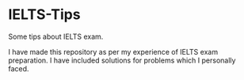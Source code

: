 # IELTS-Tips
Some tips about IELTS exam.

I have made this repository as per my experience of IELTS exam preparation. I have included solutions for problems which I personally faced.
